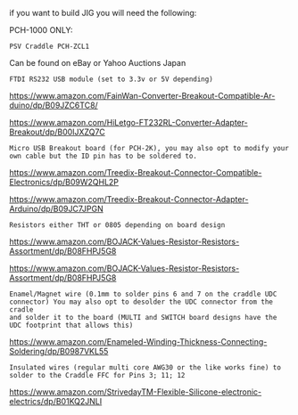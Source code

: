 if you want to build JIG you will need the following:

PCH-1000 ONLY: 

    PSV Craddle PCH-ZCL1

Can be found on eBay or Yahoo Auctions Japan

    FTDI RS232 USB module (set to 3.3v or 5V depending)

https://www.amazon.com/FainWan-Converter-Breakout-Compatible-Ar-duino/dp/B09JZC6TC8/

https://www.amazon.com/HiLetgo-FT232RL-Converter-Adapter-Breakout/dp/B00IJXZQ7C

    Micro USB Breakout board (for PCH-2K), you may also opt to modify your own cable but the ID pin has to be soldered to.

https://www.amazon.com/Treedix-Breakout-Connector-Compatible-Electronics/dp/B09W2QHL2P

https://www.amazon.com/Treedix-Breakout-Connector-Adapter-Arduino/dp/B09JC7JPGN

    Resistors either THT or 0805 depending on board design

https://www.amazon.com/BOJACK-Values-Resistor-Resistors-Assortment/dp/B08FHPJ5G8

https://www.amazon.com/BOJACK-Values-Resistor-Resistors-Assortment/dp/B08FHPJ5G8

    Enamel/Magnet wire (0.1mm to solder pins 6 and 7 on the craddle UDC connector) You may also opt to desolder the UDC connector from the cradle
    and solder it to the board (MULTI and SWITCH board designs have the UDC footprint that allows this)

https://www.amazon.com/Enameled-Winding-Thickness-Connecting-Soldering/dp/B0987VKL55

    Insulated wires (regular multi core AWG30 or the like works fine) to solder to the Craddle FFC for Pins 3; 11; 12

https://www.amazon.com/StrivedayTM-Flexible-Silicone-electronic-electrics/dp/B01KQ2JNLI
